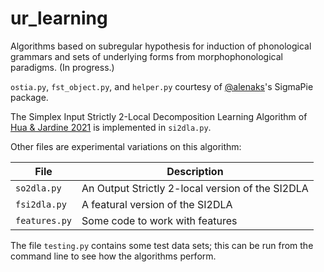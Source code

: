 # ur_learning
Algorithms based on subregular hypothesis for induction of phonological grammars and sets of underlying forms from morphophonological paradigms. (In progress.)

`ostia.py`, `fst_object.py`, and `helper.py` courtesy of [@alenaks](https://github.com/alenaks)'s SigmaPie package. 

The Simplex Input Strictly 2-Local Decomposition Learning Algorithm of [Hua & Jardine 2021](https://github.com/rucll/ur_learning/blob/main/papers/huajardine2021si2dla.pdf) is implemented in `si2dla.py`.

Other files are experimental variations on this algorithm:

File  | Description 
-- | --
`so2dla.py` | An Output Strictly 2-local version of the SI2DLA
`fsi2dla.py` | A featural version of the SI2DLA 
`features.py` | Some code to work with features

The file `testing.py` contains some test data sets; this can be run from the command line to see how the algorithms perform.
